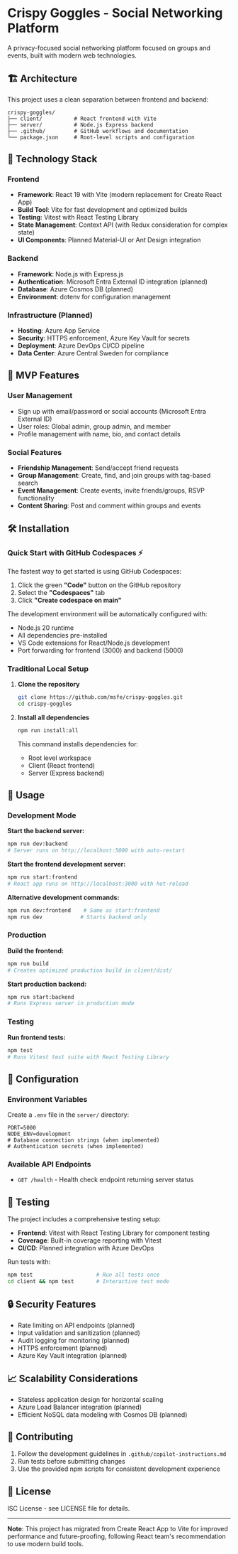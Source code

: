 # Crispy Goggles - Social Networking Platform

A privacy-focused social networking platform focused on groups and events, built with modern web technologies.

## 🏗️ Architecture

This project uses a clean separation between frontend and backend:

```
crispy-goggles/
├── client/          # React frontend with Vite
├── server/          # Node.js Express backend  
├── .github/         # GitHub workflows and documentation
└── package.json     # Root-level scripts and configuration
```

## 🚀 Technology Stack

### Frontend
- **Framework**: React 19 with Vite (modern replacement for Create React App)
- **Build Tool**: Vite for fast development and optimized builds
- **Testing**: Vitest with React Testing Library
- **State Management**: Context API (with Redux consideration for complex state)
- **UI Components**: Planned Material-UI or Ant Design integration

### Backend  
- **Framework**: Node.js with Express.js
- **Authentication**: Microsoft Entra External ID integration (planned)
- **Database**: Azure Cosmos DB (planned)
- **Environment**: dotenv for configuration management

### Infrastructure (Planned)
- **Hosting**: Azure App Service
- **Security**: HTTPS enforcement, Azure Key Vault for secrets
- **Deployment**: Azure DevOps CI/CD pipeline
- **Data Center**: Azure Central Sweden for compliance

## 🎯 MVP Features

### User Management
- Sign up with email/password or social accounts (Microsoft Entra External ID)
- User roles: Global admin, group admin, and member
- Profile management with name, bio, and contact details

### Social Features
- **Friendship Management**: Send/accept friend requests
- **Group Management**: Create, find, and join groups with tag-based search
- **Event Management**: Create events, invite friends/groups, RSVP functionality
- **Content Sharing**: Post and comment within groups and events

## 🛠️ Installation

### Quick Start with GitHub Codespaces ⚡

The fastest way to get started is using GitHub Codespaces:

1. Click the green **"Code"** button on the GitHub repository
2. Select the **"Codespaces"** tab
3. Click **"Create codespace on main"**

The development environment will be automatically configured with:
- Node.js 20 runtime
- All dependencies pre-installed
- VS Code extensions for React/Node.js development
- Port forwarding for frontend (3000) and backend (5000)

### Traditional Local Setup

1. **Clone the repository**
   ```bash
   git clone https://github.com/msfe/crispy-goggles.git
   cd crispy-goggles
   ```

2. **Install all dependencies**
   ```bash
   npm run install:all
   ```

   This command installs dependencies for:
   - Root level workspace
   - Client (React frontend)  
   - Server (Express backend)

## 🚀 Usage

### Development Mode

**Start the backend server:**
```bash
npm run dev:backend
# Server runs on http://localhost:5000 with auto-restart
```

**Start the frontend development server:**
```bash  
npm run start:frontend
# React app runs on http://localhost:3000 with hot-reload
```

**Alternative development commands:**
```bash
npm run dev:frontend    # Same as start:frontend
npm run dev            # Starts backend only
```

### Production

**Build the frontend:**
```bash
npm run build
# Creates optimized production build in client/dist/
```

**Start production backend:**
```bash
npm run start:backend
# Runs Express server in production mode
```

### Testing

**Run frontend tests:**
```bash
npm test
# Runs Vitest test suite with React Testing Library
```

## 🔧 Configuration

### Environment Variables

Create a `.env` file in the `server/` directory:

```env
PORT=5000
NODE_ENV=development
# Database connection strings (when implemented)
# Authentication secrets (when implemented)
```

### Available API Endpoints

- `GET /health` - Health check endpoint returning server status

## 🧪 Testing

The project includes a comprehensive testing setup:

- **Frontend**: Vitest with React Testing Library for component testing
- **Coverage**: Built-in coverage reporting with Vitest
- **CI/CD**: Planned integration with Azure DevOps

Run tests with:
```bash
npm test                    # Run all tests once
cd client && npm test       # Interactive test mode
```

## 🔒 Security Features

- Rate limiting on API endpoints (planned)
- Input validation and sanitization (planned)  
- Audit logging for monitoring (planned)
- HTTPS enforcement (planned)
- Azure Key Vault integration (planned)

## 📈 Scalability Considerations

- Stateless application design for horizontal scaling
- Azure Load Balancer integration (planned)
- Efficient NoSQL data modeling with Cosmos DB (planned)

## 🤝 Contributing

1. Follow the development guidelines in `.github/copilot-instructions.md`
2. Run tests before submitting changes
3. Use the provided npm scripts for consistent development experience

## 📄 License

ISC License - see LICENSE file for details.

---

**Note**: This project has migrated from Create React App to Vite for improved performance and future-proofing, following React team's recommendation to use modern build tools.